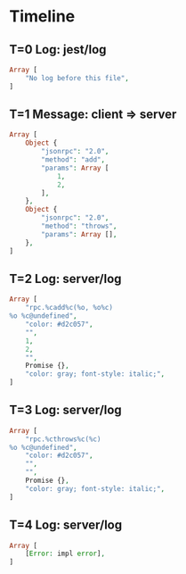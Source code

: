 # Timeline

## T=0 Log: jest/log

```php
Array [
    "No log before this file",
]
```

## T=1 Message: client => server

```php
Array [
    Object {
        "jsonrpc": "2.0",
        "method": "add",
        "params": Array [
            1,
            2,
        ],
    },
    Object {
        "jsonrpc": "2.0",
        "method": "throws",
        "params": Array [],
    },
]
```

## T=2 Log: server/log

```php
Array [
    "rpc.%cadd%c(%o, %o%c)
%o %c@undefined",
    "color: #d2c057",
    "",
    1,
    2,
    "",
    Promise {},
    "color: gray; font-style: italic;",
]
```

## T=3 Log: server/log

```php
Array [
    "rpc.%cthrows%c(%c)
%o %c@undefined",
    "color: #d2c057",
    "",
    "",
    Promise {},
    "color: gray; font-style: italic;",
]
```

## T=4 Log: server/log

```php
Array [
    [Error: impl error],
]
```
